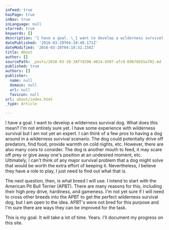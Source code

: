 ```yaml
---
inFeed: true
hasPage: true
inNav: true
inLanguage: null
starred: true
keywords: []
description: "I have a goal. \_I want to develop a wilderness survival dog. \_What does this mean? \_I'm not entirely sure yet. \_I have some experience with wilderness survival but I am not yet an expert. \_I can think of a few pros to having a dog around in a wilderness survival scenario. \_The dog could potentially drive off predators, find food, provide warmth on cold nights, etc. \_However, there are also many cons to consider. \_The dog is another mouth to feed, it may scare off prey or give away one's position at an undesired moment, etc. \_Ultimately, I can't think of any major survival problem that a dog might solve that would be worth the extra effort of keeping it. \_Nevertheless, I believe they have a role to play, I just need to find out what that is."
datePublished: '2016-03-20T04:10:40.171Z'
dateModified: '2016-03-20T04:10:32.158Z'
title: About
author: []
sourcePath: _posts/2016-03-20-38f7d298-4014-4597-afc9-69b78b55a702.md
published: true
authors: []
publisher:
  name: null
  domain: null
  url: null
  favicon: null
url: about/index.html
_type: Article

---
```

I have a goal.  I want to develop a wilderness survival dog.  What does this mean?  I'm not entirely sure yet.  I have some experience with wilderness survival but I am not yet an expert.  I can think of a few pros to having a dog around in a wilderness survival scenario.  The dog could potentially drive off predators, find food, provide warmth on cold nights, etc.  However, there are also many cons to consider.  The dog is another mouth to feed, it may scare off prey or give away one's position at an undesired moment, etc.  Ultimately, I can't think of any major survival problem that a dog might solve that would be worth the extra effort of keeping it.  Nevertheless, I believe they have a role to play, I just need to find out what that is.

The next question, then, is what breed I will use.  I intend to start with the American Pit Bull Terrier (APBT).  There are many reasons for this, including their high prey drive, hardiness, and gameness.  I'm not yet sure if I will need to cross other breeds into the APBT to get the perfect wilderness survival dog, but I am open to the idea.  APBT's were not bred for this purpose and I'm sure there are ways they can be improved for the task.

This is my goal.  It will take a lot of time.  Years.  I'll document my progress on this site.
